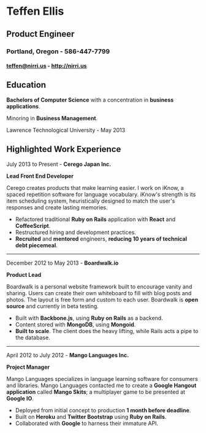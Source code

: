 <div class="primary-details">

# Teffen Ellis
## Product Engineer
### Portland, Oregon - 586-447-7799
#### teffen@nirri.us - http://nirri.us

</div>

<div class="education">

## Education

**Bachelors of Computer Science** with a concentration in **business applications**.

Minoring in **Business Management**.

Lawrence Technological University - May 2013

</div>

<div class="experience">

## Highlighted Work Experience

July 2013 to Present - **Cerego Japan Inc.**

**Lead Front End Developer**

Cerego creates products that make learning easier.
I work on iKnow, a spaced repetition software for language vocabulary.
iKnow's strength is its item scheduling system, heuristically designed to match the user's responses and create lasting memories.

* Refactored traditional **Ruby on Rails** application with **React** and **CoffeeScript**.
* Restructured hiring and development practices.
* **Recruited** and **mentored** engineers, **reducing 10 years of technical debt piecemeal**.

----

December 2012 to May 2013 - **Boardwalk.io**

**Product Lead**

Boardwalk is a personal website framework built to encourage vanity and sharing.
Users can create their own whiteboard to fill with blog posts and photos.
The layout is free form and custom to each user.
Boardwalk is **open source** and currently in beta testing.

* Built with **Backbone.js**, using **Ruby on Rails** as a backend.
* Content stored with **MongoDB**, using **Mongoid**.
* **Built to scale**. The client does the heavy lifting, while Rails acts a pipe to the database.

----

April 2012 to July 2012 - **Mango Languages Inc.**

**Project Manager**

Mango Languages specializes in language learning software for consumers and libraries.
Mango Languages contacted me to create a **Google Hangout application** called **Mango Skits**; a multiplayer game to be presented at **Google IO**.

* Deployed from initial concept to production **1 month before deadline**.
* Built on **Heroku** and **Twitter Bootstrap** using **Ruby on Rails**.
* Collaborated with **Google** to harness their immature API.

</div>

